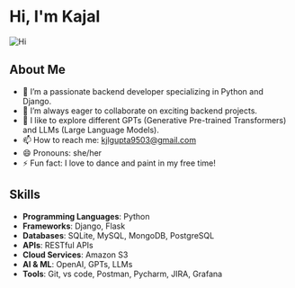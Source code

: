 # Hi, I'm Kajal 

![Hi](https://github.com/user-attachments/assets/e4f7040b-f2af-428a-8820-50d1c12e6250)

## About Me
- 🔭 I’m a passionate backend developer specializing in Python and Django.
- 👯 I’m always eager to collaborate on exciting backend projects.
- 💬 I like to explore different GPTs (Generative Pre-trained Transformers) and LLMs (Large Language Models).
- 📫 How to reach me: kjlgupta9503@gmail.com
- 😄 Pronouns: she/her
- ⚡ Fun fact: I love to dance and paint in my free time!

## Skills
- **Programming Languages**: Python
- **Frameworks**: Django, Flask
- **Databases**: SQLite, MySQL, MongoDB, PostgreSQL
- **APIs**: RESTful APIs
- **Cloud Services**: Amazon S3
- **AI & ML**: OpenAI, GPTs, LLMs
- **Tools**: Git, vs code, Postman, Pycharm, JIRA, Grafana
